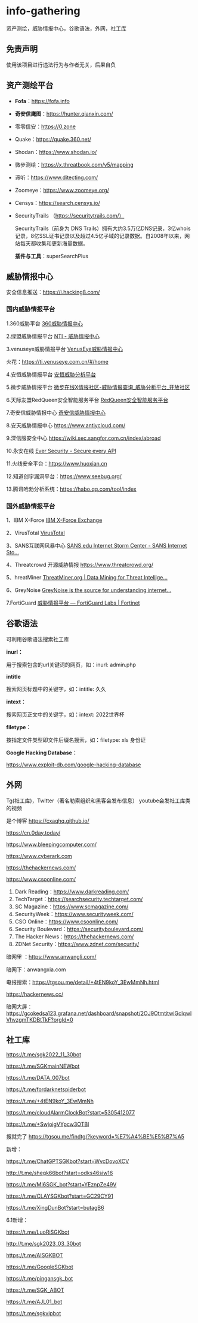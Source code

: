 # info-gathering
资产测绘，威胁情报中心，谷歌语法，外网，社工库
## 免责声明
使用该项目进行违法行为与作者无关，后果自负
## 资产测绘平台

- **Fofa**：https://fofa.info

- **奇安信鹰图**：https://hunter.qianxin.com/

- 零零信安：https://0.zone

- Quake：https://quake.360.net/

- Shodan：https://www.shodan.io/

- 微步测绘：https://x.threatbook.com/v5/mapping

- 谛听：https://www.ditecting.com/

- Zoomeye：https://www.zoomeye.org/

- Censys：https://search.censys.io/

- SecurityTrails （https://securitytrails.com/）

  SecurityTrails（前身为 DNS Trails）拥有大约3.5万亿DNS记录，3亿whois记录，8亿SSL证书记录以及超过4.5亿子域的记录数据。自2008年以来，网站每天都收集和更新海量数据。

  **插件与工具**：superSearchPlus

## 威胁情报中心

安全信息推送：https://i.hacking8.com/

### 国内威胁情报平台 

1.360威胁平台 [360威胁情报中心](https://ti.360.net/#/homepage) 

2.绿盟威胁情报平台 [NTI - 威胁情报中心](https://ti.nsfocus.com/)

3.venuseye威胁情报平台 [VenusEye威胁情报中心](https://www.venuseye.com.cn/) 

火花：https://ti.venuseye.com.cn/#/home

4.安恒威胁情报平台 [安恒威胁分析平台](https://ti.dbappsecurity.com.cn/) 

5.微步威胁情报平台 [微步在线X情报社区-威胁情报查询_威胁分析平台_开放社区](https://x.threatbook.com/) 

6.天际友盟RedQueen安全智能服务平台 [RedQueen安全智能服务平台](https://redqueen.tj-un.com/) 

7.奇安信威胁情报中心 [奇安信威胁情报中心](https://ti.qianxin.com/) 

8.安天威胁情报中心 https://www.antiycloud.com/ 

9.深信服安全中心 https://wiki.sec.sangfor.com.cn/index/abroad 

10.永安在线 [Ever Security - Secure every API](https://www.yazx.com/) 

11.火线安全平台：https://www.huoxian.cn

12.知道创宇漏洞平台：https://www.seebug.org/

13.腾讯哈勃分析系统：https://habo.qq.com/tool/index

### 国外威胁情报平台 

1、IBM X-Force [IBM X-Force Exchange](https://exchange.xforce.ibmcloud.com/) 

2、VirusTotal [VirusTotal](https://www.virustotal.com/gui/home/upload) 

3、SANS互联网风暴中心 [SANS.edu Internet Storm Center - SANS Internet Sto...](https://isc.sans.edu/) 

4、Threatcrowd 开源威胁情报 https://www.threatcrowd.org/ 

5、hreatMiner [ThreatMiner.org | Data Mining for Threat Intellige...](https://www.threatminer.org/) 

6、GreyNoise [GreyNoise is the source for understanding internet...](https://www.greynoise.io/) 

7.FortiGuard [威胁情报平台 — FortiGuard Labs | Fortinet](https://www.fortinet.com/cn/fortiguard/labs)

## 谷歌语法

可利用谷歌语法搜索社工库

**inurl：**

用于搜索包含的url关键词的网页，如：inurl: admin.php

**intitle** 

搜索网页标题中的关键字，如：intitle: 久久

**intext：**

搜索网页正文中的关键字，如：intext: 2022世界杯

**filetype：**

按指定文件类型即文件后缀名搜索，如：filetype: xls 身份证

**Google Hacking Database：**

https://www.exploit-db.com/google-hacking-database

## 外网

Tg(社工库)，Twitter（著名勒索组织和黑客会发布信息）
youtube会发社工库类的视频

是个博客 https://cxaqhq.github.io/

https://cn.0day.today/

https://www.bleepingcomputer.com/

https://www.cyberark.com

https://thehackernews.com/

https://www.csoonline.com/

1. Dark Reading：https://www.darkreading.com/
2. TechTarget：https://searchsecurity.techtarget.com/
3. SC Magazine：https://www.scmagazine.com/
4. SecurityWeek：https://www.securityweek.com/
5. CSO Online：https://www.csoonline.com/
6. Security Boulevard：https://securityboulevard.com/
7. The Hacker News：https://thehackernews.com/
8. ZDNet Security：https://www.zdnet.com/security/

暗网里 ：https://www.anwangli.com/

暗网下：anwangxia.com

电报搜索：https://tgsou.me/detail/+4tEN9koY_3EwMmNh.html

https://hackernews.cc/

暗网大屏：https://gcokedsa123.grafana.net/dashboard/snapshot/2OJ9OtmtitwiGcIqwIVhvzgmTKDBtTkF?orgId=0

## 社工库

https://t.me/sgk2022_11_30bot

https://t.me/SGKmainNEWbot

https://t.me/DATA_007bot

https://t.me/fordarknetspiderbot

https://t.me/+4tEN9koY_3EwMmNh

https://t.me/cloudAlarmClockBot?start=5305412077

https://t.me/+SwjoigVYpcw3OTBl

搜就完了 https://tgsou.me/findtg/?keyword=%E7%A4%BE%E5%B7%A5

新增：

https://t.me/ChatGPTSGKbot?start=WvcDovoXCV

http://t.me/shegk66bot?start=odks46siw16

https://t.me/MI6SGK_bot?start=YEznpZe49V

https://t.me/CLAYSGKbot?start=GC29CY91

https://t.me/XingDunBot?start=butagB6

6.1新增：

https://t.me/LuoRiSGKbot

http://t.me/sgk2023_03_30bot

https://t.me/AISGKBOT

https://t.me/GoogleSGKbot

https://t.me/pingansgk_bot

https://t.me/SGK_ABOT

https://t.me/AJL01_bot

https://t.me/sgkvipbot

